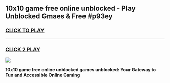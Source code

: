 
## 10x10 game free online unblocked - Play Unblocked Gmaes & Free #p93ey
<h3>
<a href="https://premium.freeplayer.one?title=10x10_game_free_online_unblocked&ref=01M">CLICK TO PLAY</a></h3>
<hr>

<h3>
<a href="https://premium.freeplayer.one?title=10x10_game_free_online_unblocked&ref=01M">CLICK 2 PLAY</a>
  
</h3>

<a href="https://premium.freeplayer.one?title=10x10_game_free_online_unblocked&ref=01M"><img src="https://clearcache.store/games.png"></a>


**10x10 game free online unblocked games unblocked: Your Gateway to Fun and Accessible Online Gaming**
